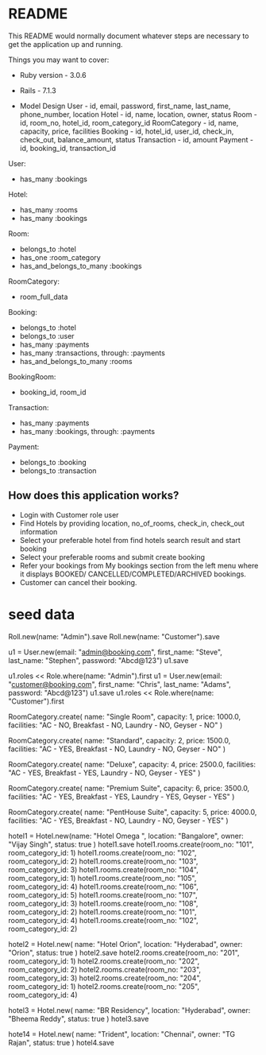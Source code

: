 # README

This README would normally document whatever steps are necessary to get the
application up and running.

Things you may want to cover:

* Ruby version - 3.0.6

* Rails - 7.1.3

* Model Design
User          -   id, email, password, first_name, last_name, phone_number, location
Hotel         -   id, name, location, owner, status
Room          -   id, room_no, hotel_id, room_category_id
RoomCategory  -   id, name, capacity, price, facilities
Booking       -   id, hotel_id, user_id, check_in, check_out, balance_amount, status
Transaction   -   id, amount
Payment       -   id, booking_id, transaction_id

User:
 - has_many :bookings

Hotel:
 - has_many :rooms
 - has_many :bookings

Room:
 - belongs_to :hotel
 - has_one :room_category
 - has_and_belongs_to_many :bookings

RoomCategory:
 - room_full_data

Booking:
 - belongs_to :hotel
 - belongs_to :user
 - has_many :payments
 - has_many :transactions, through: :payments
 - has_and_belongs_to_many :rooms

BookingRoom:
 - booking_id, room_id

Transaction:
 - has_many :payments
 - has_many :bookings, through: :payments

Payment:
 - belongs_to :booking
 - belongs_to :transaction

## How does this application works?
 - Login with Customer role user
 - Find Hotels by providing location, no_of_rooms, check_in, check_out information
 - Select your preferable hotel from find hotels search result and start booking
 - Select your preferable rooms and submit create booking
 - Refer your bookings from My bookings section from the left menu where it displays BOOKED/ CANCELLED/COMPLETED/ARCHIVED bookings.
 - Customer can cancel their booking.

# seed data
Roll.new(name: "Admin").save
Roll.new(name: "Customer").save

u1 = User.new(email: "admin@booking.com", first_name: "Steve", last_name: "Stephen", password: "Abcd@123")
u1.save

u1.roles << Role.where(name: "Admin").first
u1 = User.new(email: "customer@booking.com", first_name: "Chris", last_name: "Adams", password: "Abcd@123")
u1.save
u1.roles << Role.where(name: "Customer").first

RoomCategory.create(
  name: "Single Room",
  capacity: 1,
  price: 1000.0,
  facilities: "AC - NO, Breakfast - NO, Laundry - NO, Geyser - NO"
)

RoomCategory.create(
  name: "Standard",
  capacity: 2,
  price: 1500.0,
  facilities: "AC - YES, Breakfast - NO, Laundry - NO, Geyser - NO"
)

RoomCategory.create(
  name: "Deluxe",
  capacity: 4,
  price: 2500.0,
  facilities: "AC - YES, Breakfast - YES, Laundry - NO, Geyser - YES"
)

RoomCategory.create(
  name: "Premium Suite",
  capacity: 6,
  price: 3500.0,
  facilities: "AC - YES, Breakfast - YES, Laundry - YES, Geyser - YES"
)

RoomCategory.create(
  name: "PentHouse Suite",
  capacity: 5,
  price: 4000.0,
  facilities: "AC - YES, Breakfast - NO, Laundry - NO, Geyser - YES"
)

hotel1 = Hotel.new(name: "Hotel Omega ",
  location: "Bangalore",
  owner: "Vijay Singh",
  status: true
)
hotel1.save
hotel1.rooms.create(room_no: "101", room_category_id: 1)
hotel1.rooms.create(room_no: "102", room_category_id: 2)
hotel1.rooms.create(room_no: "103", room_category_id: 3)
hotel1.rooms.create(room_no: "104", room_category_id: 1)
hotel1.rooms.create(room_no: "105", room_category_id: 4)
hotel1.rooms.create(room_no: "106", room_category_id: 5)
hotel1.rooms.create(room_no: "107", room_category_id: 3)
hotel1.rooms.create(room_no: "108", room_category_id: 2)
hotel1.rooms.create(room_no: "101", room_category_id: 4)
hotel1.rooms.create(room_no: "102", room_category_id: 2)

hotel2 = Hotel.new(
  name: "Hotel Orion",
  location: "Hyderabad",
  owner: "Orion",
  status: true
)
hotel2.save
hotel2.rooms.create(room_no: "201", room_category_id: 1)
hotel2.rooms.create(room_no: "202", room_category_id: 2)
hotel2.rooms.create(room_no: "203", room_category_id: 3)
hotel2.rooms.create(room_no: "204", room_category_id: 1)
hotel2.rooms.create(room_no: "205", room_category_id: 4)

hotel3 = Hotel.new(
  name: "BR Residency",
  location: "Hyderabad",
  owner: "Bheema Reddy",
  status: true
)
hotel3.save

hote14 = Hotel.new(
  name: "Trident",
  location: "Chennai",
  owner: "TG Rajan",
  status: true
)
hotel4.save
